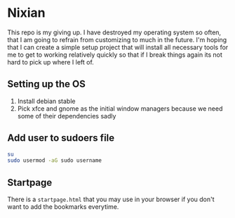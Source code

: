 # Nixian

This repo is my giving up.
I have destroyed my operating system so often, that I am going to refrain from
customizing to much in the future. I'm hoping that I can create a simple setup
project that will install all necessary tools for me to get to working relatively
quickly so that if I break things again its not hard to pick up where I left of.

## Setting up the OS

1. Install debian stable
2. Pick xfce and gnome as the initial window managers because we need some of their dependencies sadly

## Add user to sudoers file

```bash
su
sudo usermod -aG sudo username
```

## Startpage

There is a `startpage.html` that you may use in your browser if you don't want
to add the bookmarks everytime.

